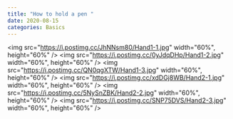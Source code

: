 ```yaml
---
title: "How to hold a pen "
date: 2020-08-15
categories: Basics
---
```


<img src="https://i.postimg.cc/JhNNsm80/Hand1-1.jpg" width="60%", height="60%" />
<img src="https://i.postimg.cc/0yJdqDHp/Hand1-2.jpg" width="60%", height="60%" />
<img src="https://i.postimg.cc/QN0qgXTW/Hand1-3.jpg" width="60%", height="60%" />
<img src="https://i.postimg.cc/xdDGj8WB/Hand2-1.jpg" width="60%", height="60%" />
<img src="https://i.postimg.cc/5NySnZBK/Hand2-2.jpg" width="60%", height="60%" />
<img src="https://i.postimg.cc/SNP75DVS/Hand2-3.jpg" width="60%", height="60%" />

[jekyll-docs]: https://jekyllrb.com/docs/home
[jekyll-gh]: https://github.com/jekyll/jekyll
[jekyll-talk]: https://talk.jekyllrb.com/
